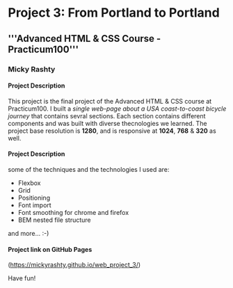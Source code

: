 # Project 3: From Portland to Portland

## '''Advanced HTML & CSS Course - Practicum100'''
### Micky Rashty

#### Project Description

This project is the final project of the Advanced HTML & CSS course at Practicum100. 
I built a *single web-page about a USA coast-to-coast bicycle journey* that contains sevral sections.
Each section contains different components and was built with diverse thecnologies we learned. 
The project base resolution is **1280**, and is responsive at **1024**, **768** & **320** as well. 

#### Project Description

some of the techniques and the technologies I used are:
* Flexbox
* Grid
* Positioning
* Font import
* Font smoothing for chrome and firefox
* BEM nested file structure

and more... :-)

#### Project link on GitHub Pages

(https://mickyrashty.github.io/web_project_3/)


Have fun!
